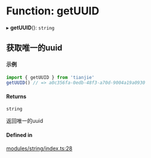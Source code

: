 # Function: getUUID

▸ **getUUID**(): `string`

## 获取唯一的uuid
 #### 示例
 ``` ts
import { getUUID } from 'tianjie'
getUUID() // => a0c356fa-0edb-48f3-a70d-9004a19a0930
````

#### Returns

`string`

返回唯一的uuid

#### Defined in

[modules/string/index.ts:28](https://github.com/loclink/tianjie/blob/fc91c50/src/modules/string/index.ts#L28)
